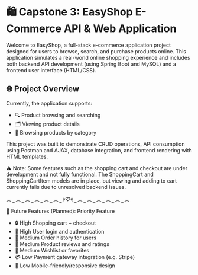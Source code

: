 # 🛍️ Capstone 3: EasyShop E-Commerce API & Web Application

Welcome to EasyShop, a full-stack e-commerce application project designed for users to browse, search, and purchase products online. This application simulates a real-world online shopping experience and includes both backend API development (using Spring Boot and MySQL) and a frontend user interface (HTML/CSS).


## 🌐 Project Overview

Currently, the application supports:

- 🔍 Product browsing and searching
- 🗂️ Viewing product details
- 📁 Browsing products by category

This project was built to demonstrate CRUD operations, API consumption using Postman and AJAX, database integration, and frontend rendering with HTML templates.

⚠️ Note: Some features such as the shopping cart and checkout are under development and not fully functional. The ShoppingCart and ShoppingCartItem models are in place, but viewing and adding to cart currently fails due to unresolved backend issues.

︵‿︵‿︵‿︵‿︵‿︵‿୨♡୧‿︵‿︵‿︵‿︵‿︵‿︵


🧭 Future Features (Planned):
Priority	Feature
- 🔒 High	Shopping cart + checkout
- 🔐 High	User login and authentication
- 💾 Medium	Order history for users
- 💬 Medium	Product reviews and ratings
- 🎁 Medium	Wishlist or favorites
- 💳 Low	Payment gateway integration (e.g. Stripe)
- 📱 Low	Mobile-friendly/responsive design
